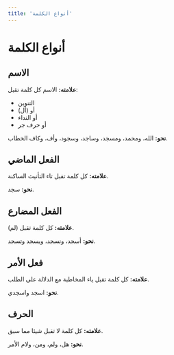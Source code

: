 ```yaml
---
title: 'أنواع الكلمة'
---
```


# أنواع الكلمة

## الاسم

**علامته:** الاسم كل كلمة تقبل:

- التنوين
- أو (أل)
- أو النداء
- أو حرف جر

**نحو:** الله، ومحمد، ومسجد، وساجد، وسجود، وأف، وكاف الخطاب.

## الفعل الماضي

**علامته:** كل كلمة تقبل تاء التأنيث الساكنة.

**نحو:** سجد.

## الفعل المضارع

**علامته:** كل كلمة تقبل (لم).

**نحو:** أسجد، ونسجد، ويسجد وتسجد.

## فعل الأمر

**علامته:** كل كلمة تقبل ياء المخاطبة مع الدلالة على الطلب.

**نحو:** اسجد واسجدي.

## الحرف

**علامته:** كل كلمة لا تقبل شيئا مما سبق.

**نحو:** هل، ولم، ومن، ولام الأمر.
